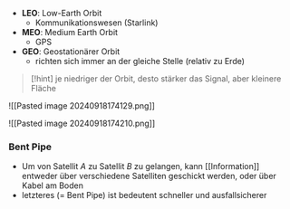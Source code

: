 
- **LEO**: Low-Earth Orbit
	- Kommunikationswesen (Starlink)
- **MEO**: Medium Earth Orbit
	- GPS
- **GEO**: Geostationärer Orbit
	- richten sich immer an der gleiche Stelle (relativ zu Erde)

> [!hint] je niedriger der Orbit, desto stärker das Signal, aber kleinere Fläche


![[Pasted image 20240918174129.png]]


![[Pasted image 20240918174210.png]]
### Bent Pipe
- Um von Satellit $A$ zu Satellit $B$ zu gelangen, kann [[Information]] entweder über verschiedene Satelliten geschickt werden, oder über Kabel am Boden
- letzteres (= Bent Pipe) ist bedeutent schneller und ausfallsicherer
